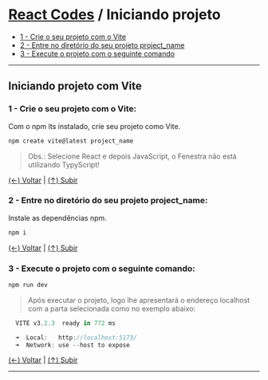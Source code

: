 # [React Codes](https://github.com/systemboys/React_Codes "React Codes") / Iniciando projeto

- [1 - Crie o seu projeto com o Vite](https://github.com/systemboys/React_Codes/tree/main/Iniciando%20projeto#1---crie-o-seu-projeto-com-o-vite "1 - Crie o seu projeto com o Vite")
- [2 - Entre no diretório do seu projeto project_name](https://github.com/systemboys/React_Codes/tree/main/Iniciando%20projeto#2---entre-no-diret%C3%B3rio-do-seu-projeto-project_name "2 - Entre no diretório do seu projeto project_name")
- [3 - Execute o projeto com o seguinte comando](https://github.com/systemboys/React_Codes/tree/main/Iniciando%20projeto#3---execute-o-projeto-com-o-seguinte-comando "3 - Execute o projeto com o seguinte comando")

------------

## Iniciando projeto com Vite

### 1 - Crie o seu projeto com o Vite:

Com o npm lts instalado, crie seu projeto como Vite.

```javascript
npm create vite@latest project_name
```

> Obs.: Selecione React e depois JavaScript, o Fenestra não está utilizando TypyScript!

[(&larr;) Voltar](https://github.com/systemboys/React_Codes#react-codes "Voltar ao Sumário") | 
[(&uarr;) Subir](https://github.com/systemboys/React_Codes/tree/main/Iniciando%20projeto#react-codes--iniciando-projeto "Subir para o topo")

### 2 - Entre no diretório do seu projeto project_name:

Instale as dependências npm.

```javascript
npm i
```

[(&larr;) Voltar](https://github.com/systemboys/React_Codes#react-codes "Voltar ao Sumário") | 
[(&uarr;) Subir](https://github.com/systemboys/React_Codes/tree/main/Iniciando%20projeto#react-codes--iniciando-projeto "Subir para o topo")

### 3 - Execute o projeto com o seguinte comando:

```javascript
npm run dev
```

> Após executar o projeto, logo lhe apresentará o endereço localhost com a parta selecionada como no exemplo abaixo:

```javascript
  VITE v3.2.3  ready in 772 ms

  ➜  Local:   http://localhost:5173/
  ➜  Network: use --host to expose
```

[(&larr;) Voltar](https://github.com/systemboys/React_Codes#react-codes "Voltar ao Sumário") | 
[(&uarr;) Subir](https://github.com/systemboys/React_Codes/tree/main/Iniciando%20projeto#react-codes--iniciando-projeto "Subir para o topo")

------------
